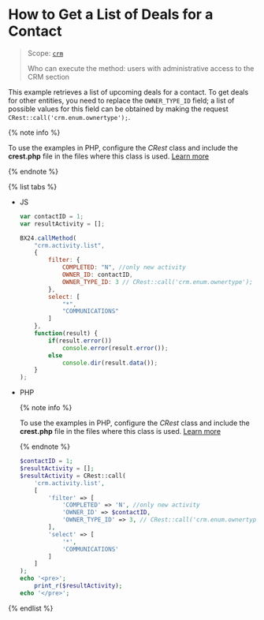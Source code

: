 # How to Get a List of Deals for a Contact

> Scope: [`crm`](../../../api-reference/scopes/permissions.md)
>
> Who can execute the method: users with administrative access to the CRM section

This example retrieves a list of upcoming deals for a contact. To get deals for other entities, you need to replace the `OWNER_TYPE_ID` field; a list of possible values for this field can be obtained by making the request `CRest::call('crm.enum.ownertype');`.

{% note info %}

To use the examples in PHP, configure the *CRest* class and include the **crest.php** file in the files where this class is used. [Learn more](../../../how-to-use-examples.md)

{% endnote %}

{% list tabs %}

- JS

    ```js
    var contactID = 1;
    var resultActivity = [];

    BX24.callMethod(
        "crm.activity.list",
        {
            filter: {
                COMPLETED: "N", //only new activity
                OWNER_ID: contactID,
                OWNER_TYPE_ID: 3 // CRest::call('crm.enum.ownertype');
            },
            select: [
                "*",
                "COMMUNICATIONS"
            ]
        },
        function(result) {
            if(result.error())
                console.error(result.error());
            else
                console.dir(result.data());
        }
    );
    ```

- PHP

    {% note info %}

    To use the examples in PHP, configure the *CRest* class and include the **crest.php** file in the files where this class is used. [Learn more](../../../how-to-use-examples.md)

    {% endnote %}

    ```php
    $contactID = 1;
    $resultActivity = [];
    $resultActivity = CRest::call(
        'crm.activity.list',
        [
            'filter' => [
                'COMPLETED' => 'N', //only new activity
                'OWNER_ID' => $contactID,
                'OWNER_TYPE_ID' => 3, // CRest::call('crm.enum.ownertype');
            ],
            'select' => [
                '*',
                'COMMUNICATIONS'
            ]
        ]
    );
    echo '<pre>';
        print_r($resultActivity);
    echo '</pre>';
    ```

{% endlist %}
